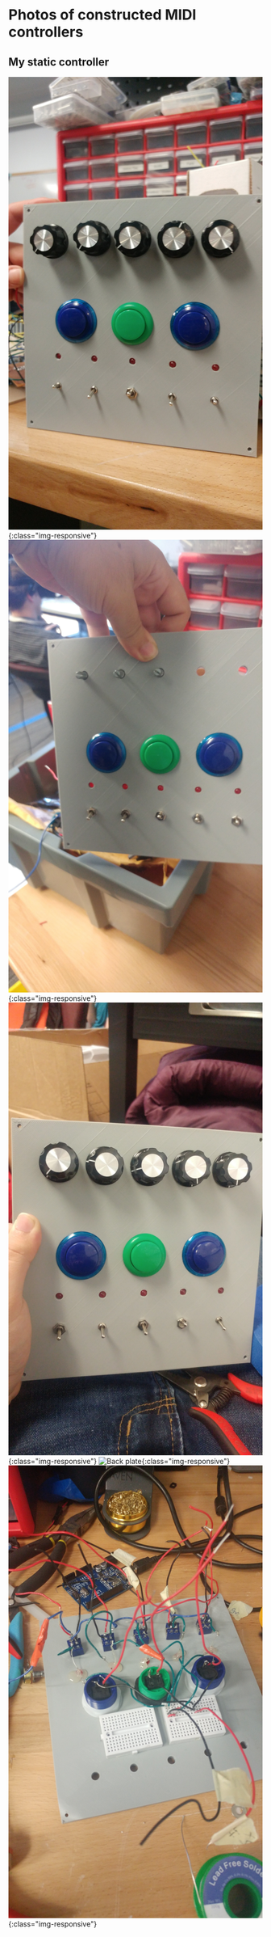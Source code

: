 # Photos of constructed MIDI controllers

## My static controller 

![Front plate](https://github.com/sternj/sternmidi/blob/master/Photos/20171212_154232.jpg){:class="img-responsive"}
![aaaaaaaaaaaaaaaaaaaa](https://github.com/sternj/sternmidi/blob/master/Photos/20171010_171403.jpg){:class="img-responsive"}
![Front plate first version](https://github.com/sternj/sternmidi/blob/master/Photos/20171011_205814.jpg){:class="img-responsive"}
![Back plate](){:class="img-responsive"}
![Back plate in progress](https://github.com/sternj/sternmidi/blob/master/Photos/20171010_165239.jpg){:class="img-responsive"}

